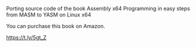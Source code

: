 Porting source code of the book Assembly x64 Programming in easy steps from MASM to YASM on Linux x64


You can purchase this book on Amazon.


https://t.ly/5gt_Z




